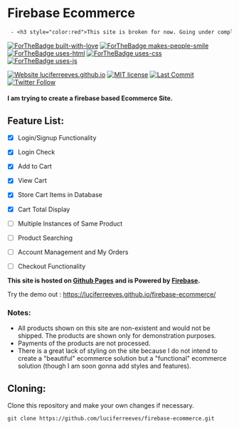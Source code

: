 # Firebase Ecommerce
```diff
 - <h3 style="color:red">This site is broken for now. Going under complete rewrite with bootstrap, adding new features.</h3>
````

[![ForTheBadge built-with-love](http://ForTheBadge.com/images/badges/built-with-love.svg)](https://GitHub.com/luciferreeves/) [![ForTheBadge makes-people-smile](http://ForTheBadge.com/images/badges/makes-people-smile.svg)](https://GitHub.com/luciferreeves/) [![ForTheBadge uses-html](http://ForTheBadge.com/images/badges/uses-html.svg)](https://GitHub.com/luciferreeves/) [![ForTheBadge uses-css](http://ForTheBadge.com/images/badges/uses-css.svg)](https://GitHub.com/luciferreeves/) [![ForTheBadge uses-js](http://ForTheBadge.com/images/badges/uses-js.svg)](https://GitHub.com/luciferreeves/)

[![Website luciferreeves.github.io](https://img.shields.io/website-up-down-green-red/https/luciferreeves.github.io/firebase-ecommerce.svg?style=flat-square)](https://luciferreeves.github.io/firebase-ecommerce/) [![MIT license](https://img.shields.io/badge/License-MIT-blue.svg?style=flat-square)](https://lbesson.mit-license.org/) [![Last Commit](https://img.shields.io/github/last-commit/luciferreeves/firebase-ecommerce.svg?style=flat-square)](https://luciferreeves.github.io/firebase-ecommerce/)   [![Twitter Follow](https://img.shields.io/twitter/follow/lucifercreeves.svg?label=Follow%20Me%20on%20Twitter)](https://www.twitter.com/LuciferCReeves) 

#### I am trying to create a firebase based Ecommerce Site.

## Feature List:

- [x] Login/Signup Functionality
- [x] Login Check
- [x] Add to Cart
- [x] View Cart
- [x] Store Cart Items in Database
- [x] Cart Total Display
- [ ] Multiple Instances of Same Product
- [ ] Product Searching
- [ ] Account Management and My Orders
- [ ] Checkout Functionality


<strong>This site is hosted on [Github Pages](https://pages.github.com) and is Powered by [Firebase](https://firebase.google.com).</strong>

Try the demo out : https://luciferreeves.github.io/firebase-ecommerce/

### Notes: 

- All products shown on this site are non-existent and would not be shipped. The products are shown only for demonstration purposes.
- Payments of the products are not processed.
- There is a great lack of styling on the site because I do not intend to create a "beautiful" ecommerce solution but a "functional" ecommerce solution (though I am soon gonna add styles and features).

## Cloning: 

Clone this repository and make your own changes if necessary.

````
git clone https://github.com/luciferreeves/firebase-ecommerce.git
````
